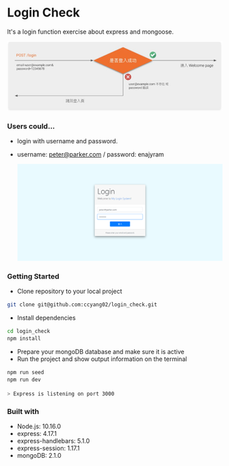 # Login Check

It's a login function exercise about express and mongoose.

![flow](./public/images/flow.jpg)

### Users could...

- login with username and password.

- username: peter@parker.com / password: enajyram

  ![login](./public/images/login.png)

### Getting Started

- Clone repository to your local project

```bash
git clone git@github.com:ccyang02/login_check.git
```

- Install dependencies

```bash
cd login_check
npm install
```

- Prepare your mongoDB database and make sure it is active
- Run the project and show output information on the terminal

```bash
npm run seed
npm run dev

> Express is listening on port 3000
```

### Built with

- Node.js: 10.16.0
- express: 4.17.1
- express-handlebars: 5.1.0
- express-session: 1.17.1
- mongoDB: 2.1.0